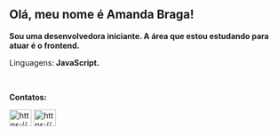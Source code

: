 ## Olá, meu nome é Amanda Braga!

<p align="left">
<strong>Sou uma desenvolvedora iniciante. A área que estou estudando para atuar é o frontend.</strong>
</p>
<p align="left">
Linguagens:<strong> JavaScript.</strong>
</p>

<br>

<p align="left">
<strong>Contatos:</strong>
</p>

<p align="left">
<a href="https://linkedin.com/in/https://www.linkedin.com/in/amanda-braga-b3344129a/" target="blank"><img align="center" src="https://raw.githubusercontent.com/rahuldkjain/github-profile-readme-generator/master/src/images/icons/Social/linked-in-alt.svg" alt="https://www.linkedin.com/in/amanda-braga-b3344129a/" height="30" width="40" /></a>
<a href="https://instagram.com/https://www.instagram.com/amandabragass/" target="blank"><img align="center" src="https://raw.githubusercontent.com/rahuldkjain/github-profile-readme-generator/master/src/images/icons/Social/instagram.svg" alt="https://www.instagram.com/amandabragass/" height="30" width="40" /></a>
</p>  
